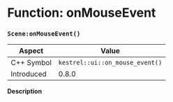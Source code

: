 
# Function: onMouseEvent
### `Scene:onMouseEvent()`

| Aspect | Value |
| --- | --- |
| C++ Symbol | `kestrel::ui::on_mouse_event()` |
| Introduced | 0.8.0 |

**Description**


